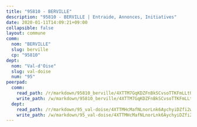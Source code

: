 ```yaml
---
title: "95810 - BERVILLE"
description: "95810 - BERVILLE | Entraide, Annonces, Initiatives"
date: 2020-01-11T14:09:21+09:00
collapsible: false
layout: commune
comm:
  nom: "BERVILLE"
  slug: berville
  cp: "95810"
dept:
  nom: "Val-d'Oise"
  slug: val-doise
  num: "95"
peerpad:
  comm:
    read_path: /r/markdown/95810_berville/4XTTM7GqKDZFnBkSCvsoTTKFmLLtUezd8kEifMveTuyRtjhSZ
    write_path: /w/markdown/95810_berville/4XTTM7GqKDZFnBkSCvsoTTKFmLLtUezd8kEifMveTuyRtjhSZ-K3TgU4ho4DWtMFUQaqMqPXegrKbViYG3rJv6FGTuamYZVM5zqkVPHZKpPt6oi4cYAqpYajpP1HEgLDfkiKns57KhW4YJQkrxRvnvhFsokixxw8eSJvzg41MgNKDvdJ3DwoYzfspV
  dept:
    read_path: /r/markdown/95_val-doise/4XTTMHcMafNLnorLnk6AychyiDZfi2w1RWMB6rPHcmdneq8DH
    write_path: /w/markdown/95_val-doise/4XTTMHcMafNLnorLnk6AychyiDZfi2w1RWMB6rPHcmdneq8DH-K3TgU5qFXtqM3T9Bi3FCArcfTe5qiUbUNMaFRTkC7uvm67LapgbTeFPcUU5DACQ41mXa2KAYAcNpbAYimeg2kCCdprQEUVtC7GbqMzGfKMe6gdaksGH3cpWmNWjumewWQVawoPud
---
```


